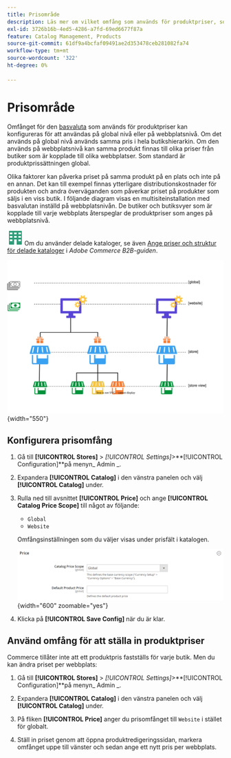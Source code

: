 ```yaml
---
title: Prisområde
description: Läs mer om vilket omfång som används för produktpriser, som kan konfigureras för att gälla både globalt och på webbplatsnivå.
exl-id: 3726b16b-4ed5-4286-a7fd-69ed6677f87a
feature: Catalog Management, Products
source-git-commit: 61df9a4bcfaf09491ae2d353478ceb281082fa74
workflow-type: tm+mt
source-wordcount: '322'
ht-degree: 0%

---
```


# Prisområde

Omfånget för den [basvaluta](../stores-purchase/currency-configuration.md) som används för produktpriser kan konfigureras för att användas på global nivå eller på webbplatsnivå. Om det används på global nivå används samma pris i hela butikshierarkin. Om den används på webbplatsnivå kan samma produkt finnas till olika priser från butiker som är kopplade till olika webbplatser. Som standard är produktprissättningen global.

Olika faktorer kan påverka priset på samma produkt på en plats och inte på en annan. Det kan till exempel finnas ytterligare distributionskostnader för produkten och andra överväganden som påverkar priset på produkter som säljs i en viss butik. I följande diagram visas en multisiteinstallation med basvalutan inställd på webbplatsnivån. De butiker och butiksvyer som är kopplade till varje webbplats återspeglar de produktpriser som anges på webbplatsnivå.

![Adobe Commerce B2B](../assets/b2b.svg) Om du använder delade kataloger, se även [Ange priser och struktur för delade kataloger](../b2b/catalog-shared-pricing-structure.md) i _Adobe Commerce B2B-guiden_.

![Prisomfångsdiagram](./assets/catalog-price-scope.svg){width="550"}

## Konfigurera prisomfång

1. Gå till **[!UICONTROL Stores]** > _[!UICONTROL Settings]_>**[!UICONTROL Configuration]**på menyn_ Admin _.

1. Expandera **[!UICONTROL Catalog]** i den vänstra panelen och välj **[!UICONTROL Catalog]** under.

1. Rulla ned till avsnittet **[!UICONTROL Price]** och ange **[!UICONTROL Catalog Price Scope]** till något av följande:

   - `Global`
   - `Website`

   Omfångsinställningen som du väljer visas under prisfält i katalogen.

   ![Katalogprisomfång](./assets/catalog-price.png){width="600" zoomable="yes"}

1. Klicka på **[!UICONTROL Save Config]** när du är klar.

## Använd omfång för att ställa in produktpriser

Commerce tillåter inte att ett produktpris fastställs för varje butik. Men du kan ändra priset per webbplats:

1. Gå till **[!UICONTROL Stores]** > _[!UICONTROL Settings]_>**[!UICONTROL Configuration]**på menyn_ Admin _.

1. Expandera **[!UICONTROL Catalog]** i den vänstra panelen och välj **[!UICONTROL Catalog]** under.

1. På fliken **[!UICONTROL Price]** anger du prisomfånget till `Website` i stället för globalt.

1. Ställ in priset genom att öppna produktredigeringssidan, markera omfånget uppe till vänster och sedan ange ett nytt pris per webbplats.

